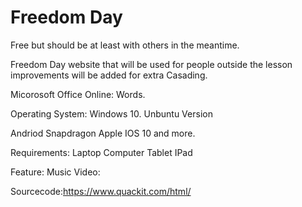 # Freedom Day

Free but should be at least with others in the meantime. 

Freedom Day website that will be used for people outside the lesson improvements will be added for extra Casading. 

Micorosoft Office Online: Words. 

Operating System:
Windows 10.
Unbuntu Version

Andriod Snapdragon
Apple IOS 10 and more. 

Requirements: 
Laptop
Computer
Tablet
IPad

Feature:
Music Video:

Sourcecode:https://www.quackit.com/html/
